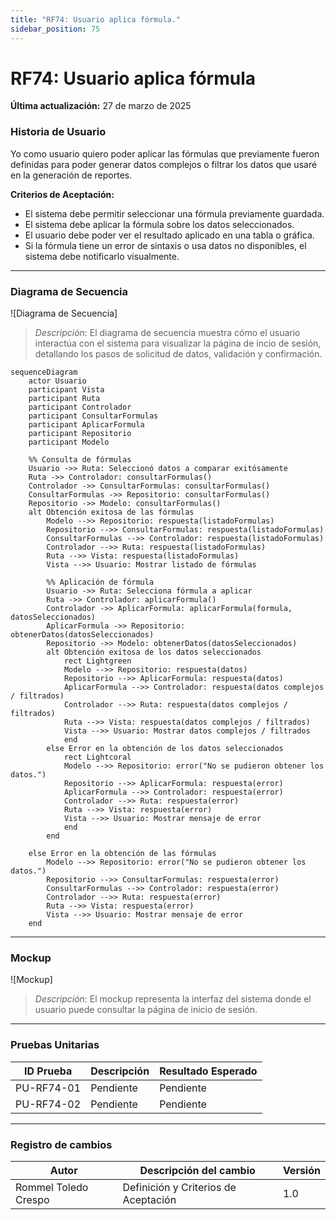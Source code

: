 ```yaml
---
title: "RF74: Usuario aplica fórmula."  
sidebar_position: 75
---
```


# RF74: Usuario aplica fórmula

**Última actualización:** 27 de marzo de 2025

### Historia de Usuario

Yo como usuario quiero poder aplicar las fórmulas que previamente fueron definidas para poder generar datos complejos o filtrar los datos que usaré en la generación de reportes.

  **Criterios de Aceptación:**
  - El sistema debe permitir seleccionar una fórmula previamente guardada.
  - El sistema debe aplicar la fórmula sobre los datos seleccionados.
  - El usuario debe poder ver el resultado aplicado en una tabla o gráfica.
  - Si la fórmula tiene un error de sintaxis o usa datos no disponibles, el sistema debe notificarlo visualmente.
---

### Diagrama de Secuencia

![Diagrama de Secuencia] 

> *Descripción*: El diagrama de secuencia muestra cómo el usuario interactúa con el sistema para visualizar la página de incio de sesión, detallando los pasos de solicitud de datos, validación y confirmación.

```mermaid
sequenceDiagram
    actor Usuario
    participant Vista
    participant Ruta
    participant Controlador
    participant ConsultarFormulas
    participant AplicarFormula
    participant Repositorio
    participant Modelo

    %% Consulta de fórmulas
    Usuario ->> Ruta: Seleccionó datos a comparar exitósamente
    Ruta ->> Controlador: consultarFormulas()
    Controlador ->> ConsultarFormulas: consultarFormulas()
    ConsultarFormulas ->> Repositorio: consultarFormulas()
    Repositorio ->> Modelo: consultarFormulas()
    alt Obtención exitosa de las fórmulas
        Modelo -->> Repositorio: respuesta(listadoFormulas)
        Repositorio -->> ConsultarFormulas: respuesta(listadoFormulas)
        ConsultarFormulas -->> Controlador: respuesta(listadoFormulas)
        Controlador -->> Ruta: respuesta(listadoFormulas)
        Ruta -->> Vista: respuesta(listadoFormulas)
        Vista -->> Usuario: Mostrar listado de fórmulas

        %% Aplicación de fórmula
        Usuario ->> Ruta: Selecciona fórmula a aplicar
        Ruta ->> Controlador: aplicarFormula()
        Controlador ->> AplicarFormula: aplicarFormula(formula, datosSeleccionados)
        AplicarFormula ->> Repositorio: obtenerDatos(datosSeleccionados)
        Repositorio ->> Modelo: obtenerDatos(datosSeleccionados)
        alt Obtención exitosa de los datos seleccionados
            rect Lightgreen
            Modelo -->> Repositorio: respuesta(datos)
            Repositorio -->> AplicarFormula: respuesta(datos)
            AplicarFormula -->> Controlador: respuesta(datos complejos / filtrados)
            Controlador -->> Ruta: respuesta(datos complejos / filtrados)
            Ruta -->> Vista: respuesta(datos complejos / filtrados)
            Vista -->> Usuario: Mostrar datos complejos / filtrados
            end
        else Error en la obtención de los datos seleccionados
            rect Lightcoral
            Modelo -->> Repositorio: error("No se pudieron obtener los datos.")
            Repositorio -->> AplicarFormula: respuesta(error)
            AplicarFormula -->> Controlador: respuesta(error)
            Controlador -->> Ruta: respuesta(error)
            Ruta -->> Vista: respuesta(error)
            Vista -->> Usuario: Mostrar mensaje de error
            end
        end

    else Error en la obtención de las fórmulas
        Modelo -->> Repositorio: error("No se pudieron obtener los datos.")
        Repositorio -->> ConsultarFormulas: respuesta(error)
        ConsultarFormulas -->> Controlador: respuesta(error)
        Controlador -->> Ruta: respuesta(error)
        Ruta -->> Vista: respuesta(error)
        Vista -->> Usuario: Mostrar mensaje de error
    end

```


---

### Mockup

![Mockup]

> *Descripción*: El mockup representa la interfaz del sistema donde el usuario puede consultar la página de inicio de sesión. 

---

### Pruebas Unitarias 
| ID Prueba | Descripción | Resultado Esperado |
|-----------|-------------|--------------------|
|PU-RF74-01|Pendiente | Pendiente|
|PU-RF74-02|Pendiente | Pendiente|

---

### Registro de cambios

| Autor | Descripción del cambio | Versión |
|---------|-------------------------|---------|
| Rommel Toledo Crespo | Definición y Criterios de Aceptación | 1.0 |